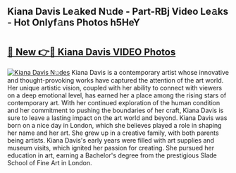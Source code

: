 ## Kiana Davis Le𝚊ked N𝚞de - Part-RBj Video Le𝚊ks - Hot Onlyf𝚊ns Photos h5HeY

# <h2><a href="http://ab54497.deff.icu/?id=Kiana+Davis">🔗 New 👉🔴 Kiana Davis VIDEO Photos</a></h2>

[![Kiana Davis N𝚞des](https://i.imgur.com/rIISA9y.gif)](http://ab54497.deff.icu/?id=Kiana+Davis)
Kiana Davis is a contemporary artist whose innovative and thought-provoking works have captured the attention of the art world. Her unique artistic vision, coupled with her ability to connect with viewers on a deep emotional level, has earned her a place among the rising stars of contemporary art. With her continued exploration of the human condition and her commitment to pushing the boundaries of her craft, Kiana Davis is sure to leave a lasting impact on the art world and beyond. Kiana Davis was born on a nice day in London, which she believes played a role in shaping her name and her art. She grew up in a creative family, with both parents being artists. Kiana Davis's early years were filled with art supplies and museum visits, which ignited her passion for creating. She pursued her education in art, earning a Bachelor's degree from the prestigious Slade School of Fine Art in London.
